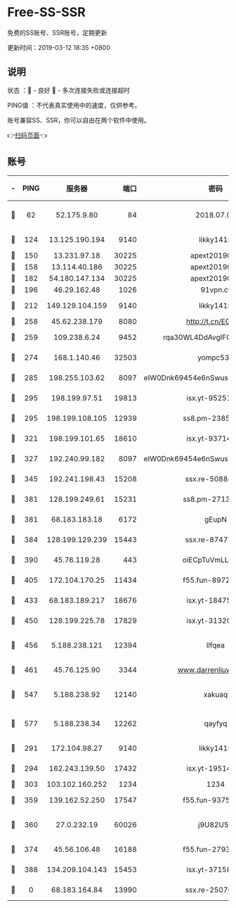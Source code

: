 # Free-SS-SSR

免费的SS账号、SSR账号，定期更新

更新时间：2019-03-12 18:35 +0800

## 说明

状态     ：🙂 - 良好 🙁 - 多次连接失败或连接超时

PING值   ：不代表真实使用中的速度，仅供参考。

账号兼容SS、SSR，你可以自由在两个软件中使用。

👉[扫码页面](https://liesauer.github.io/Free-SS-SSR/)👈

## 账号

|-|PING|服务器|端口|密码|加密方式|区域|
|:----:|:----:|:-----:|-----:|:----:|:----:|:----:|
|🙂|62|52.175.9.80|84|2018.07.07|chacha20-ietf-poly1305|HK|
|🙂|124|13.125.190.194|9140|likky1415|aes-256-cfb|KR|
|🙂|150|13.231.97.18|30225|apext2019006|chacha20|JP|
|🙂|158|13.114.40.186|30225|apext2019006|chacha20|JP|
|🙂|182|54.180.147.134|30225|apext2019006|chacha20|KR|
|🙂|196|46.29.162.48|1026|91vpn.cf|rc4-md5|RU|
|🙂|212|149.129.104.159|9140|likky1415|aes-256-cfb|HK|
|🙂|258|45.62.238.179|8080|http://t.cn/EGJIyrl|rc4-md5|CA|
|🙂|259|109.238.6.24|9452|rqa30WL4DdAvgIFG6Fs3znzTa|aes-256-cfb|FR|
|🙂|274|168.1.140.46|32503|yompc535|aes-256-cfb|AU|
|🙂|285|198.255.103.62|8097|eIW0Dnk69454e6nSwuspv9DmS201tQ0D|aes-256-cfb|US|
|🙂|295|198.199.97.51|19813|isx.yt-95251776|aes-256-cfb|US|
|🙂|295|198.199.108.105|12939|ss8.pm-23852707|aes-256-cfb|US|
|🙂|321|198.199.101.65|18610|isx.yt-93714382|aes-256-cfb|US|
|🙂|327|192.240.99.182|8097|eIW0Dnk69454e6nSwuspv9DmS201tQ0D|aes-256-cfb|US|
|🙂|345|192.241.198.43|15208|ssx.re-50884758|aes-256-cfb|US|
|🙂|381|128.199.249.61|15231|ss8.pm-27130247|aes-256-cfb|SG|
|🙂|381|68.183.183.18|6172|gEupN|aes-256-cfb|SG|
|🙂|384|128.199.129.239|15443|ssx.re-87477398|aes-256-cfb|SG|
|🙂|390|45.76.119.28|443|oiECpTuVmLLxk4Ts|aes-256-cfb|AU|
|🙂|405|172.104.170.25|11434|f55.fun-89729095|aes-256-cfb|SG|
|🙂|433|68.183.189.217|18676|isx.yt-18475521|aes-256-cfb|SG|
|🙂|450|128.199.225.78|17829|isx.yt-31320620|aes-256-cfb|SG|
|🙂|456|5.188.238.121|12394|llfqea|chacha20-ietf-poly1305|BR|
|🙂|461|45.76.125.90|3344|www.darrenliuwei.com|aes-256-cfb|AU|
|🙂|547|5.188.238.92|12140|xakuaq|chacha20-ietf-poly1305|BR|
|🙂|577|5.188.238.34|12262|qayfyq|chacha20-ietf-poly1305|BR|
|🙂|291|172.104.98.27|9140|likky1415|aes-256-cfb|JP|
|🙂|294|162.243.139.50|17432|isx.yt-19514312|aes-256-cfb|US|
|🙂|303|103.102.160.252|1234|1234|rc4-md5|JP|
|🙂|359|139.162.52.250|17547|f55.fun-93753526|aes-256-cfb|SG|
|🙂|360|27.0.232.19|60026|j9U82U53|xchacha20-ietf-poly1305|HK|
|🙁|374|45.56.106.48|16188|f55.fun-27930556|aes-256-cfb|US|
|🙁|388|134.209.104.143|15453|isx.yt-37158015|aes-256-cfb|SG|
|🙁|0|68.183.164.84|13990|ssx.re-25076562|aes-256-cfb|US|
